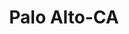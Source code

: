 ---
title: Palo Alto-CA
slug: palo-alto-ca
f_state:
- cms/state/california.md
f_locations:
- cms/payday-loan/garden-check-cashing-18902.md
- cms/payday-loan/low-fee-check-cashing-20554.md
- cms/payday-loan/low-fee-check-cashing-20556.md
- cms/payday-loan/salahs-check-cashing-26181.md
updated-on: '2024-05-30T13:41:28.615Z'
created-on: '2024-05-30T13:41:28.615Z'
published-on: '2024-05-30T13:54:32.469Z'
f_city: Palo Alto
layout: '[city].html'
tags: city
---